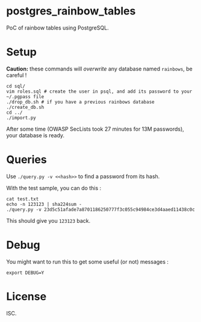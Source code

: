 # postgres_rainbow_tables

PoC of rainbow tables using PostgreSQL.

# Setup

**Caution:** these commands will *overwrite* any database named `rainbows`, be careful !

```
cd sql/
vim roles.sql # create the user in psql, and add its password to your ~/.pgpass file
./drop_db.sh # if you have a previous rainbows database
./create_db.sh
cd ../
./import.py
```

After some time (OWASP SecLists took 27 minutes for 13M passwords), your database is ready.

# Queries

Use `./query.py -v <<hash>>` to find a password from its hash.

With the test sample, you can do this :

```
cat test.txt
echo -n 123123 | sha224sum -
./query.py -v 23d5c51afade7a8701186250777f3c055c94984ce3d4aaed11438c0c
```

This should give you `123123` back.

# Debug

You might want to run this to get some useful (or not) messages :

```
export DEBUG=Y
```

# License

ISC.
